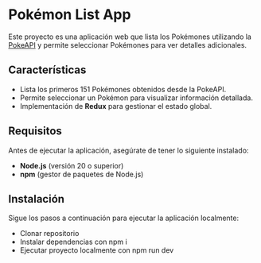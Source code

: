 # Pokémon List App

Este proyecto es una aplicación web que lista los Pokémones utilizando la [PokeAPI](https://pokeapi.co/) y permite seleccionar Pokémones para ver detalles adicionales.

## Características

- Lista los primeros 151 Pokémones obtenidos desde la PokeAPI.
- Permite seleccionar un Pokémon para visualizar información detallada.
- Implementación de **Redux** para gestionar el estado global.

## Requisitos

Antes de ejecutar la aplicación, asegúrate de tener lo siguiente instalado:

- **Node.js** (versión 20 o superior)
- **npm** (gestor de paquetes de Node.js)

## Instalación

Sigue los pasos a continuación para ejecutar la aplicación localmente:

- Clonar repositorio
- Instalar dependencias con npm i
- Ejecutar proyecto localmente con npm run dev
